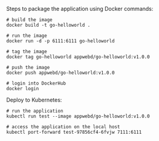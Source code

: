 Steps to package the application using Docker commands:

``` 
# build the image
docker build -t go-helloworld .

# run the image
docker run -d -p 6111:6111 go-helloworld

# tag the image
docker tag go-helloworld appwebd/go-helloworld:v1.0.0

# push the image
docker push appwebd/go-helloworld:v1.0.0

# login into DockerHub
docker login
```

Deploy to Kubernetes:
```
# run the application
kubectl run test --image appwebd/go-helloworld:v1.0.0

# access the application on the local host
kubectl port-forward test-97856cf4-6fvjw 7111:6111
```
